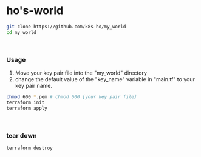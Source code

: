 # ho's-world

``` bash
git clone https://github.com/k8s-ho/my_world
cd my_world
```

<br>

### Usage

1. Move your key pair file into the "my_world" directory
2. change the default value of the "key_name" variable in "main.tf" to your key pair name.


``` bash
chmod 600 *.pem # chmod 600 [your key pair file]
terraform init
terraform apply
```
<br>

### tear down
```bash
terraform destroy
```
